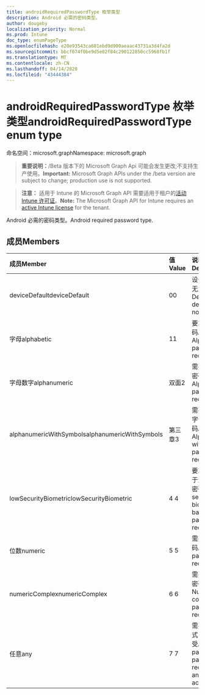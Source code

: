```yaml
---
title: androidRequiredPasswordType 枚举类型
description: Android 必需的密码类型。
author: dougeby
localization_priority: Normal
ms.prod: Intune
doc_type: enumPageType
ms.openlocfilehash: e20e93543ca681ebd9d900aeaac43731a3d4fa2d
ms.sourcegitcommit: bbcf074f0be9d5e02f84c290122850cc5968fb1f
ms.translationtype: MT
ms.contentlocale: zh-CN
ms.lasthandoff: 04/14/2020
ms.locfileid: "43444384"
---
```

# <a name="androidrequiredpasswordtype-enum-type"></a><span data-ttu-id="c814c-103">androidRequiredPasswordType 枚举类型</span><span class="sxs-lookup"><span data-stu-id="c814c-103">androidRequiredPasswordType enum type</span></span>

<span data-ttu-id="c814c-104">命名空间：microsoft.graph</span><span class="sxs-lookup"><span data-stu-id="c814c-104">Namespace: microsoft.graph</span></span>

> <span data-ttu-id="c814c-105">**重要说明：**/Beta 版本下的 Microsoft Graph Api 可能会发生更改;不支持生产使用。</span><span class="sxs-lookup"><span data-stu-id="c814c-105">**Important:** Microsoft Graph APIs under the /beta version are subject to change; production use is not supported.</span></span>

> <span data-ttu-id="c814c-106">**注意：** 适用于 Intune 的 Microsoft Graph API 需要适用于租户的[活动 Intune 许可证](https://go.microsoft.com/fwlink/?linkid=839381)。</span><span class="sxs-lookup"><span data-stu-id="c814c-106">**Note:** The Microsoft Graph API for Intune requires an [active Intune license](https://go.microsoft.com/fwlink/?linkid=839381) for the tenant.</span></span>

<span data-ttu-id="c814c-107">Android 必需的密码类型。</span><span class="sxs-lookup"><span data-stu-id="c814c-107">Android required password type.</span></span>

## <a name="members"></a><span data-ttu-id="c814c-108">成员</span><span class="sxs-lookup"><span data-stu-id="c814c-108">Members</span></span>
|<span data-ttu-id="c814c-109">成员</span><span class="sxs-lookup"><span data-stu-id="c814c-109">Member</span></span>|<span data-ttu-id="c814c-110">值</span><span class="sxs-lookup"><span data-stu-id="c814c-110">Value</span></span>|<span data-ttu-id="c814c-111">说明</span><span class="sxs-lookup"><span data-stu-id="c814c-111">Description</span></span>|
|:---|:---|:---|
|<span data-ttu-id="c814c-112">deviceDefault</span><span class="sxs-lookup"><span data-stu-id="c814c-112">deviceDefault</span></span>|<span data-ttu-id="c814c-113">0</span><span class="sxs-lookup"><span data-stu-id="c814c-113">0</span></span>|<span data-ttu-id="c814c-114">设备默认值，无意向。</span><span class="sxs-lookup"><span data-stu-id="c814c-114">Device default value, no intent.</span></span>|
|<span data-ttu-id="c814c-115">字母</span><span class="sxs-lookup"><span data-stu-id="c814c-115">alphabetic</span></span>|<span data-ttu-id="c814c-116">1</span><span class="sxs-lookup"><span data-stu-id="c814c-116">1</span></span>|<span data-ttu-id="c814c-117">要求字母密码。</span><span class="sxs-lookup"><span data-stu-id="c814c-117">Alphabetic password required.</span></span>|
|<span data-ttu-id="c814c-118">字母数字</span><span class="sxs-lookup"><span data-stu-id="c814c-118">alphanumeric</span></span>|<span data-ttu-id="c814c-119">双面</span><span class="sxs-lookup"><span data-stu-id="c814c-119">2</span></span>|<span data-ttu-id="c814c-120">需要字母数字密码。</span><span class="sxs-lookup"><span data-stu-id="c814c-120">Alphanumeric password required.</span></span>|
|<span data-ttu-id="c814c-121">alphanumericWithSymbols</span><span class="sxs-lookup"><span data-stu-id="c814c-121">alphanumericWithSymbols</span></span>|<span data-ttu-id="c814c-122">第三章</span><span class="sxs-lookup"><span data-stu-id="c814c-122">3</span></span>|<span data-ttu-id="c814c-123">需要带符号的字母数字密码。</span><span class="sxs-lookup"><span data-stu-id="c814c-123">Alphanumeric with symbols password required.</span></span>|
|<span data-ttu-id="c814c-124">lowSecurityBiometric</span><span class="sxs-lookup"><span data-stu-id="c814c-124">lowSecurityBiometric</span></span>|<span data-ttu-id="c814c-125">4 </span><span class="sxs-lookup"><span data-stu-id="c814c-125">4</span></span>|<span data-ttu-id="c814c-126">要求低安全基于生物特征的密码。</span><span class="sxs-lookup"><span data-stu-id="c814c-126">Low security biometrics based password required.</span></span>|
|<span data-ttu-id="c814c-127">位数</span><span class="sxs-lookup"><span data-stu-id="c814c-127">numeric</span></span>|<span data-ttu-id="c814c-128">5 </span><span class="sxs-lookup"><span data-stu-id="c814c-128">5</span></span>|<span data-ttu-id="c814c-129">需要数字密码。</span><span class="sxs-lookup"><span data-stu-id="c814c-129">Numeric password required.</span></span>|
|<span data-ttu-id="c814c-130">numericComplex</span><span class="sxs-lookup"><span data-stu-id="c814c-130">numericComplex</span></span>|<span data-ttu-id="c814c-131">6 </span><span class="sxs-lookup"><span data-stu-id="c814c-131">6</span></span>|<span data-ttu-id="c814c-132">需要数字复杂密码。</span><span class="sxs-lookup"><span data-stu-id="c814c-132">Numeric complex password required.</span></span>|
|<span data-ttu-id="c814c-133">任意</span><span class="sxs-lookup"><span data-stu-id="c814c-133">any</span></span>|<span data-ttu-id="c814c-134">7 </span><span class="sxs-lookup"><span data-stu-id="c814c-134">7</span></span>|<span data-ttu-id="c814c-135">需要密码或模式，可以接受。</span><span class="sxs-lookup"><span data-stu-id="c814c-135">A password or pattern is required, and any is acceptable.</span></span>|



